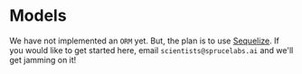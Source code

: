 # Models
We have not implemented an `ORM` yet. But, the plan is to use [Sequelize](http://docs.sequelizejs.com). If you would like to get started here, email `scientists@sprucelabs.ai` and we'll get jamming on it!